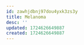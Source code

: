```yaml
---
id: zawhjdbnj97dou4yxk3zs3y
title: Melanoma
desc: ''
updated: 1724626649887
created: 1724626649887
---
```

